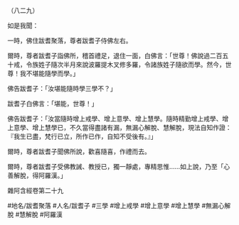（八二九）

如是我聞：

一時，佛住跋耆聚落，尊者跋耆子侍佛左右。

爾時，尊者跋耆子詣佛所，稽首禮足，退住一面，白佛言：「世尊！佛說過二百五十戒，令族姓子隨次半月來說波羅提木叉修多羅，令諸族姓子隨欲而學。然今，世尊！我不堪能隨學而學。」

佛告跋耆子：「汝堪能隨時學三學不？」

跋耆子白佛言：「堪能，世尊！」

佛告跋耆子：「汝當隨時增上戒學、增上意學、增上慧學。隨時精勤增上戒學、增上意學、增上慧學已，不久當得盡諸有漏，無漏心解脫、慧解脫，現法自知作證：『我生已盡，梵行已立，所作已作，自知不受後有。』」

爾時，尊者跋耆子聞佛所說，歡喜隨喜，作禮而去。

爾時，尊者跋耆子受佛教誡、教授已，獨一靜處，專精思惟……如上說，乃至「心善解脫，得阿羅漢。」

雜阿含經卷第二十九

#地名/跋耆聚落
#人名/跋耆子
#三學
#增上戒學
#增上意學
#增上慧學
#無漏心解脫
#慧解脫
#阿羅漢
